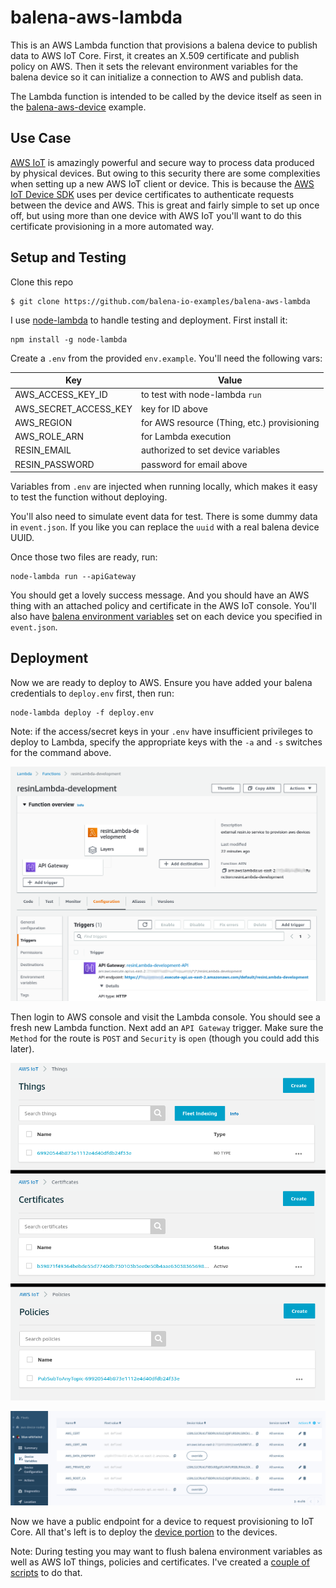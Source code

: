 # balena-aws-lambda

This is an AWS Lambda function that provisions a balena device to publish data to AWS IoT Core. First, it creates an X.509 certificate and publish policy on AWS. Then it sets the relevant environment variables for the balena device so it can initialize a connection to AWS and publish data.

The Lambda function is intended to be called by the device itself as seen in the [balena-aws-device](https://github.com/balena-io-examples/balena-aws-device) example.

## Use Case

[AWS IoT](https://aws.amazon.com/iot/how-it-works/) is amazingly powerful and secure way to process data produced by physical devices. But owing to this security there are some complexities when setting up a new AWS IoT client or device. This is because the [AWS IoT Device SDK](http://docs.aws.amazon.com/iot/latest/developerguide/iot-sdks.html) uses per device certificates to authenticate requests between the device and AWS. This is great and fairly simple to set up once off, but using more than one device with AWS IoT you'll want to do this certificate provisioning in a more automated way.

## Setup and Testing

Clone this repo
```
$ git clone https://github.com/balena-io-examples/balena-aws-lambda
```

I use [node-lambda](https://github.com/motdotla/node-lambda) to handle testing and deployment. First install it:

```
npm install -g node-lambda
```

Create a `.env` from the provided `env.example`. You'll need the following vars:

| Key                   | Value |
|-----------------------| ----- |
| AWS_ACCESS_KEY_ID     | to test with node-lambda `run` |
| AWS_SECRET_ACCESS_KEY | key for ID above |
| AWS_REGION            | for AWS resource (Thing, etc.) provisioning |
| AWS_ROLE_ARN          | for Lambda execution |
| RESIN_EMAIL           | authorized to set device variables |
| RESIN_PASSWORD        | password for email above |

Variables from `.env` are injected when running locally, which makes it easy to test the function without deploying.

You'll also need to simulate event data for test. There is some dummy data in `event.json`. If you like you can replace the `uuid` with a real balena device UUID.

Once those two files are ready, run:

```
node-lambda run --apiGateway
```

You should get a lovely success message. And you should have an AWS thing with an attached policy and certificate in the AWS IoT console. You'll also have [balena environment variables](http://balena.io/docs/learn/manage/serv-vars/#device-environment-and-service-variables) set on each device you specified in `event.json`.

## Deployment

Now we are ready to deploy to AWS. Ensure you have added your balena credentials to `deploy.env` first, then run:

```
node-lambda deploy -f deploy.env
```

Note: if the access/secret keys in your `.env` have insufficient privileges to deploy to Lambda, specify the appropriate keys with the `-a` and `-s` switches for the command above.

![lambdaTrigger](/docs/lambdaTrigger.png)

Then login to AWS console and visit the Lambda console. You should see a fresh new Lambda function. Next add an `API Gateway` trigger. Make sure the `Method` for the route is `POST` and `Security` is `open` (though you could add this later).

![lambdaTrigger](/docs/awsIoT.png)

![balenaEnvars](/docs/balenaEnvars.png)

Now we have a public endpoint for a device to request provisioning to IoT Core.
All that's left is to deploy the [device portion](https://github.com/balena-io-examples/balena-aws-device) to the devices.

Note: During testing you may want to flush balena environment variables as well as AWS IoT things, policies and certificates. I've created a [couple of scripts](https://github.com/craig-mulligan/aws-reset-scripts) to do that.
